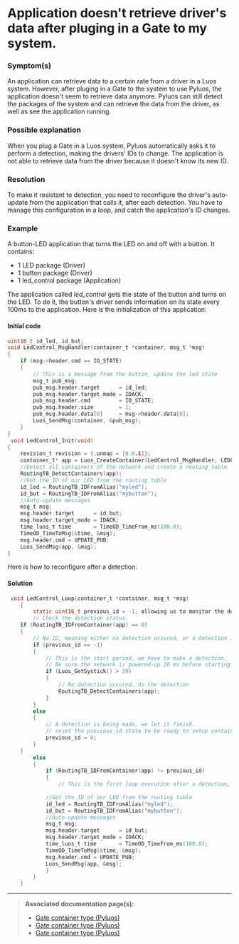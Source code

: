 # Application doesn't retrieve driver's data after pluging in a Gate to my system.

### Symptom(s) 

An application can retrieve data to a certain rate from a driver in a Luos system. However, after pluging in a Gate to the system to use Pyluos, the application doesn't seem to retrieve data anymore. 
Pyluos can still detect the packages of the system and can retrieve the data from the driver, as well as see the application running.

### Possible explanation

When you plug a Gate in a Luos system, Pyluos automatically asks it to perform a detection, making the drivers' IDs to change. The application is not able to retrieve data from the driver because it doesn't know its new ID. 

### Resolution

To make it resistant to detection, you need to reconfigure the driver's auto-update from the application that calls it, after each detection. You have to manage this configuration in a loop, and catch the application's ID changes.

### Example

A button-LED application that turns the LED on and off with a button. It contains: 

 - 1 LED package (Driver) 
 - 1 button package (Driver)
 - 1 led_control package (Application) 

The application called *led_control* gets the state of the button and turns on the LED. To do it, the button's driver sends information on its state every 100ms to the application. Here is the initialization of this application:

#### Initial code

```C
uint16_t id_led, id_but;
void LedControl_MsgHandler(container_t *container, msg_t *msg)
{
    if (msg->header.cmd == IO_STATE)
    {
        // This is a message from the button, update the led state
        msg_t pub_msg;
        pub_msg.header.target      = id_led;
        pub_msg.header.target_mode = IDACK;
        pub_msg.header.cmd         = IO_STATE;
        pub_msg.header.size        = 1;
        pub_msg.header.data[0]     = msg->header.data[0];
        Luos_SendMsg(container, &pub_msg);
    }
}
 void LedControl_Init(void)
{
    revision_t revision = {.unmap = [0.0.1]};
    container_t* app = Luos_CreateContainer(LedControl_MsgHandler, LEDCONTROL_APP, "App_LedControl", revision);
    //Detect all containers of the network and create a routing_table
    RoutingTB_DetectContainers(app);
    //Get the ID of our LED from the routing table
    id_led = RoutingTB_IDFromAlias("myled");
    id_but = RoutingTB_IDFromAlias("mybutton");
    //Auto-update messages
    msg_t msg;
    msg.header.target      = id_but;
    msg.header.target_mode = IDACK;
    time_luos_t time       = TimeOD_TimeFrom_ms(100.0);
    TimeOD_TimeToMsg(&time, &msg);
    msg.header.cmd = UPDATE_PUB;
    Luos_SendMsg(app, &msg);
}
```

Here is how to reconfigure after a detection:

#### Solution


```C
 void LedControl_Loop(container_t *container, msg_t *msg)
    {
        static uint16_t previous_id = -1; allowing us to monitor the detection state
        // Check the detection status.
    if (RoutingTB_IDFromContainer(app) == 0)
    {
        // No ID, meaning either no detection occured, or a detection is occuring right now.
        if (previous_id == -1)
        {
            // This is the start period, we have to make a detection.
            // Be sure the network is powered-up 20 ms before starting a detection
            if (Luos_GetSystick() > 20)
            {
                // No detection occured, do the detection
                RoutingTB_DetectContainers(app);
            }
        }
        else
        {
            // A detection is being made, we let it finish.
            // reset the previous_id state to be ready to setup container at the end of detection:
            previous_id = 0;
        }
    }
        else
        {
            if (RoutingTB_IDFromContainer(app) != previous_id)
            {
                // This is the first loop execution after a detection, here goes the initial configuration:
                    
            //Get the ID of our LED from the routing table
            id_led = RoutingTB_IDFromAlias("myled");
            id_but = RoutingTB_IDFromAlias("mybutton");
            //Auto-update messages
            msg_t msg;
            msg.header.target      = id_but;
            msg.header.target_mode = IDACK;
            time_luos_t time       = TimeOD_TimeFrom_ms(100.0);
            TimeOD_TimeToMsg(&time, &msg);
            msg.header.cmd = UPDATE_PUB;
            Luos_SendMsg(app, &msg);
            }
        }
    }

```

<hr>

> **Associated documentation page(s):** 
> - [Gate container type (Pyluos)](https://google.com)
> - [Gate container type (Pyluos)](https://google.com)
> - [Gate container type (Pyluos)](https://google.com)
